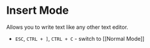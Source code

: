 # Insert Mode
Allows you to write text like any other text editor.

- ``ESC``, ``CTRL + ]``, ``CTRL + C`` - switch to [[Normal Mode]]